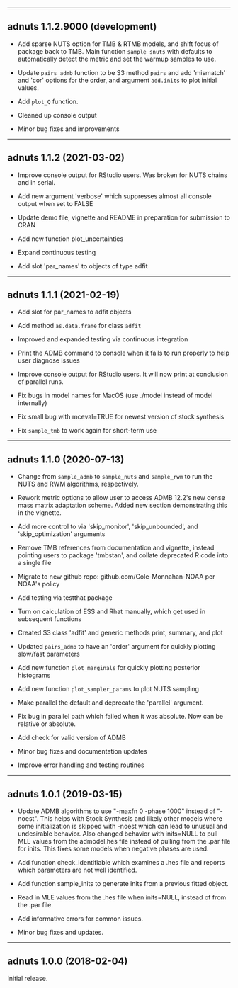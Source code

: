 ------------------------------------------------------------------------
adnuts 1.1.2.9000 (development)
------------------------------------------------------------------------

* Add sparse NUTS option for TMB & RTMB models, and shift focus of package back to TMB. Main function `sample_snuts` with defaults to automatically detect the metric and set the warmup samples to use.

* Update `pairs_admb` function to be S3 method `pairs` and add 'mismatch' and 'cor' options for the order, and argument `add.inits` to plot initial values.

* Add `plot_Q` function.

* Cleaned up console output

* Minor bug fixes and improvements

------------------------------------------------------------------------
adnuts 1.1.2 (2021-03-02)
------------------------------------------------------------------------

* Improve console output for RStudio users. Was broken for NUTS
  chains and in serial.

* Add new argument 'verbose' which suppresses almost all console
  output when set to FALSE

* Update demo file, vignette and README in preparation for
  submission to CRAN

* Add new function plot_uncertainties

* Expand continuous testing

* Add slot 'par_names' to objects of type adfit

------------------------------------------------------------------------
adnuts 1.1.1 (2021-02-19)
------------------------------------------------------------------------

* Add slot for par_names to adfit objects

* Add method `as.data.frame` for class `adfit`

* Improved and expanded testing via continuous integration

* Print the ADMB command to console when it fails to run properly
  to help user diagnose issues

* Improve console output for RStudio users. It will now print at
  conclusion of parallel runs.

* Fix bugs in model names for MacOS (use ./model instead of model
  internally)

* Fix small bug with mceval=TRUE for newest version of stock
  synthesis

* Fix `sample_tmb` to work again for short-term use

------------------------------------------------------------------------
adnuts 1.1.0 (2020-07-13)
------------------------------------------------------------------------

* Change from `sample_admb` to `sample_nuts` and `sample_rwm` to
  run the NUTS and RWM algorithms, respectively.
  
* Rework metric options to allow user to access ADMB 12.2's new
  dense mass matrix adaptation scheme. Added new section
  demonstrating this in the vignette.
  
* Add more control to via 'skip_monitor',
  'skip_unbounded', and 'skip_optimization' arguments
  
* Remove TMB references from documentation and vignette, 
  instead pointing users to package 'tmbstan', and collate
  deprecated R code into a single file
  
* Migrate to new github repo: github.com/Cole-Monnahan-NOAA per
  NOAA's policy
  
* Add testing via testthat package

* Turn on calculation of ESS and Rhat manually, which get used in
  subsequent functions
  
* Created S3 class 'adfit' and generic methods print, summary,
  and plot
  
* Updated `pairs_admb` to have an 'order' argument for quickly
  plotting slow/fast parameters
  
* Add new function `plot_marginals` for quickly plotting posterior
  histograms
  
* Add new function `plot_sampler_params` to plot NUTS sampling

* Make parallel the default and deprecate the 'parallel'
  argument.
  
* Fix bug in parallel path which failed when it was absolute. Now
  can be relative or absolute. 
  
* Add check for valid version of ADMB

* Minor bug fixes and documentation updates

* Improve error handling and testing routines

------------------------------------------------------------------------
adnuts 1.0.1 (2019-03-15) 
------------------------------------------------------------------------

* Update ADMB algorithms to use "-maxfn 0 -phase 1000" instead of
  "-noest". This helps with Stock Synthesis and likely other
  models where some initialization is skipped with -noest which
  can lead to unusual and undesirable behavior. Also changed
  behavior with inits=NULL to pull MLE values from the
  admodel.hes file instead of pulling from the .par file for
  inits. This fixes some models when negative phases are used.

* Add function check_identifiable which examines a .hes file and
  reports which parameters are not well identified.

* Add function sample_inits to generate inits from a previous
  fitted object.

* Read in MLE values from the .hes file when inits=NULL, instead
  of from the .par file.

* Add informative errors for common issues.

* Minor bug fixes and updates.


------------------------------------------------------------------------
adnuts 1.0.0 (2018-02-04)
------------------------------------------------------------------------

Initial release.
